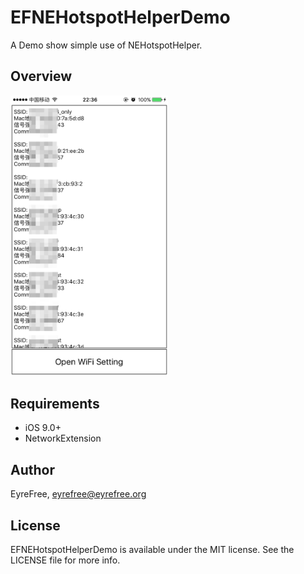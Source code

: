 # EFNEHotspotHelperDemo

A Demo show simple use of NEHotspotHelper.

## Overview

<img src="assets/screenshot.png" width = "50%"/>

## Requirements

- iOS 9.0+
- NetworkExtension

## Author

EyreFree, eyrefree@eyrefree.org

## License

EFNEHotspotHelperDemo is available under the MIT license. See the LICENSE file for more info.
